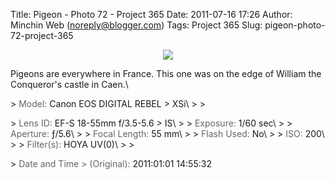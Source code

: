 Title: Pigeon - Photo 72 - Project 365
Date: 2011-07-16 17:26
Author: Minchin Web (noreply@blogger.com)
Tags: Project 365
Slug: pigeon-photo-72-project-365

<div class="separator" style="clear: both; text-align: center;">

[![](http://3.bp.blogspot.com/-Dv9DLQy_EME/Tdhq-PG62NI/AAAAAAAAB0Y/OYIfCf1GT8E/s640/2011-01-01+-+IMG_4594.JPG)](http://3.bp.blogspot.com/-Dv9DLQy_EME/Tdhq-PG62NI/AAAAAAAAB0Y/OYIfCf1GT8E/s1600/2011-01-01+-+IMG_4594.JPG)

</div>

Pigeons are everywhere in France. This one was on the edge of William
the Conqueror's castle in Caen.\

</p>
> <span style="color: #666666;">Model: </span>Canon EOS DIGITAL REBEL
> XSi\
>
> </p>
> <span style="color: #666666;">Lens ID: </span>EF-S 18-55mm f/3.5-5.6
> IS\
>
> <span style="color: #666666;">Exposure: </span>1/60 sec\
>
> <span style="color: #666666;">Aperture: </span>ƒ/5.6\
>
> <span style="color: #666666;">Focal Length: </span>55 mm\
>
> <span style="color: #666666;">Flash Used: </span>No\
>
> <span style="color: #666666;">ISO: </span>200\
>
> <span style="color: #666666;">Filter(s): </span>HOYA UV(0)\
>
> <p>
> <span style="color: #666666;">Date and Time
> (Original): </span>2011:01:01 14:55:32

</p>

